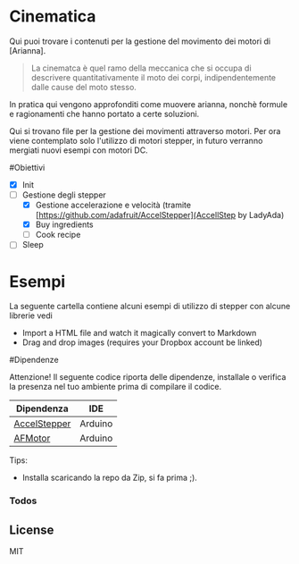 # Cinematica

Qui puoi trovare i contenuti per la gestione del movimento dei motori di [Arianna].
>La cinematca è quel ramo della meccanica che si occupa di descrivere quantitativamente il moto dei corpi, indipendentemente dalle cause del moto stesso.

In pratica qui vengono approfonditi come muovere arianna, nonchè formule e ragionamenti che hanno portato a certe soluzioni.

Qui si trovano file per la gestione dei movimenti attraverso motori. Per ora viene contemplato solo l'utilizzo di motori stepper, in futuro verranno mergiati nuovi esempi con motori DC.

#Obiettivi
- [x] Init
- [ ] Gestione degli stepper
  - [x] Gestione accelerazione e velocità (tramite [https://github.com/adafruit/AccelStepper](AccellStep by LadyAda)
  - [x] Buy ingredients
  - [ ] Cook recipe
- [ ] Sleep

# Esempi

La seguente cartella contiene alcuni esempi di utilizzo di stepper con alcune librerie vedi
  - Import a HTML file and watch it magically convert to Markdown
  - Drag and drop images (requires your Dropbox account be linked)

#Dipendenze

Attenzione!
Il seguente codice riporta delle dipendenze, installale o verifica la presenza nel tuo ambiente prima di compilare il codice.

| Dipendenza | IDE |
| ------ | ------ |
| [AccelStepper](https://github.com/adafruit/AccelStepper) | Arduino |
| [AFMotor](https://github.com/adafruit/Adafruit-Motor-Shield-library) | Arduino |

Tips:
  - Installa scaricando la repo da Zip, si fa prima ;).

### Todos


License
----

MIT

